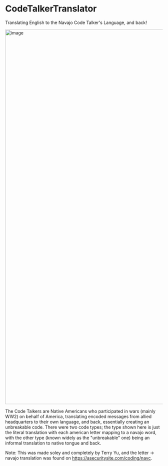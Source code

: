 # CodeTalkerTranslator
Translating English to the Navajo Code Talker's Language, and back! 

<img width="1200" alt="image" src="https://user-images.githubusercontent.com/67577623/113618000-ea9e9480-960b-11eb-816c-fae72a701520.png">

The Code Talkers are Native Americans who participated in wars (mainly WW2) on behalf of America, translating encoded messages from allied headquarters to their own language, and back, essentially creating an unbreakable code. There were two code types; the type shown here is just the literal translation with each american letter mapping to a navajo word, with the other type (known widely as the "unbreakable" one) being an informal translation to native tongue and back.

Note: This was made soley and completely by Terry Yu, and the letter -> navajo translation was found on https://asecuritysite.com/coding/navc.
